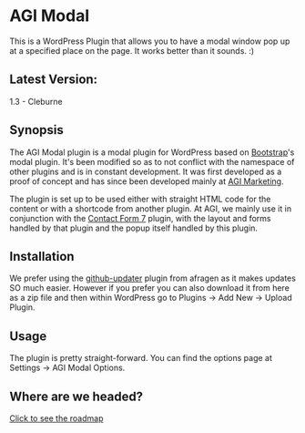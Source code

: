 # AGI Modal
This is a WordPress Plugin that allows you to have a modal window pop up at a specified place on the page.  It works better than it sounds.  :)

## Latest Version:
1.3 - Cleburne

## Synopsis
The AGI Modal plugin is a modal plugin for WordPress based on [Bootstrap](http://www.getbootstrap.com)'s modal plugin.  It's been modified so as to not conflict with the namespace of other plugins and is in constant development.  It was first developed as a proof of concept and has since been developed mainly at [AGI Marketing](http://www.agims.com).

The plugin is set up to be used either with straight HTML code for the content or with a shortcode from another plugin.  At AGI, we mainly use it in conjunction with the [Contact Form 7](https://wordpress.org/plugins/contact-form-7/) plugin, with the layout and forms handled by that plugin and the popup itself handled by this plugin.

## Installation
We prefer using the [github-updater](https://github.com/afragen/github-updater) plugin from afragen as it makes updates SO much easier.  However if you prefer you can also download it from here as a zip file and then within WordPress go to Plugins -> Add New -> Upload Plugin.

## Usage
The plugin is pretty straight-forward.  You can find the options page at Settings -> AGI Modal Options.

## Where are we headed?
[Click to see the roadmap](https://github.com/chris-agims/AGI-Modal/blob/master/roadmap.md)
